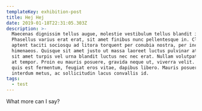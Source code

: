 ```yaml
---
templateKey: exhibition-post
title: Hej Hej
date: 2019-01-18T22:31:05.303Z
description: >-
  Maecenas dignissim tellus augue, molestie vestibulum tellus blandit id.
  Phasellus varius erat erat, sit amet finibus nunc pellentesque in. Class
  aptent taciti sociosqu ad litora torquent per conubia nostra, per inceptos
  himenaeos. Quisque sit amet justo ut massa laoreet luctus pulvinar at arcu. Ut
  sit amet turpis vel urna blandit luctus nec nec erat. Nullam volutpat id erat
  at tempor. Proin eu mauris posuere, gravida neque ut, viverra velit. Praesent
  quis est fermentum, feugiat eros vitae, dapibus libero. Mauris posuere
  interdum metus, ac sollicitudin lacus convallis id.
tags:
  - test
---
```

What more can I say?
